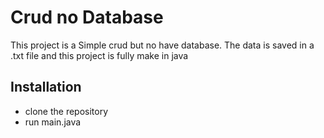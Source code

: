 # Crud no Database

This project is a Simple crud but no have database. The data is saved in a .txt file and this project is fully make in java




## Installation

- clone the repository
- run main.java
